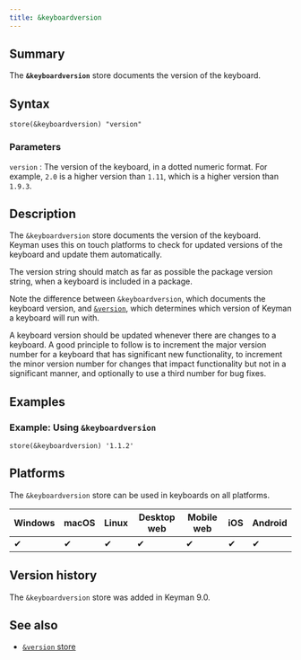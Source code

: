 ```yaml
---
title: &keyboardversion
---
```

  
## Summary

The **`&keyboardversion`** store documents the version of the keyboard.

## Syntax

```
store(&keyboardversion) "version"
```

### Parameters

`version`
:   The version of the keyboard, in a dotted numeric format. For
    example, `2.0` is a higher version than `1.11`, which is a higher
    version than `1.9.3`.

## Description

The `&keyboardversion` store documents the version of the keyboard.
Keyman uses this on touch platforms to check for updated versions of the
keyboard and update them automatically.

The version string should match as far as possible the package version
string, when a keyboard is included in a package.

Note the difference between `&keyboardversion`, which documents the
keyboard version, and [`&version`](version), which determines which
version of Keyman a keyboard will run with.

A keyboard version should be updated whenever there are changes to a
keyboard. A good principle to follow is to increment the major version
number for a keyboard that has significant new functionality, to
increment the minor version number for changes that impact functionality
but not in a significant manner, and optionally to use a third number
for bug fixes.

## Examples

### Example: Using `&keyboardversion`

```
store(&keyboardversion) '1.1.2'
```

## Platforms

The `&keyboardversion` store can be used in keyboards on all platforms.

| Windows | macOS | Linux | Desktop web | Mobile web | iOS | Android |
|---------|-------|-------|-------------|------------|-----|---------|
| ✔       | ✔     | ✔     | ✔           | ✔          | ✔   | ✔       |

## Version history

The `&keyboardversion` store was added in Keyman 9.0.

## See also

-   [`&version` store](version)

